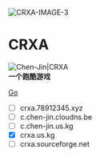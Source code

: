 <!--![CRXA-IMAGE](https://crxa.78912345.xyz/favicon.ico)-->
<!--![CRXA-IMAGE-2](http://c.chen-jin.cloudns.be/favicon.ico)-->
![CRXA-IMAGE-3](https://crxa.us.kg/CRXA-v2.png)
# CRXA
![Chen-Jin|CRXA](https://img.shields.io/badge/Chen--Jin-CRXA-blue)
<br>
**一个跑酷游戏**
<br>
<!--~~[立即访问](https://crxa.78912345.xyz/)~~-->
[Go](http://crxa.us.kg)
- [ ] crxa.78912345.xyz
- [ ] c.chen-jin.cloudns.be
- [ ] c.chen-jin.us.kg
- [x] crxa.us.kg
- [ ] crxa.sourceforge.net
